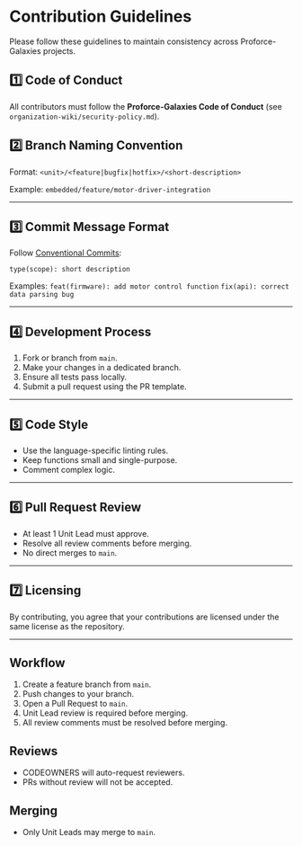 # Contribution Guidelines
Please follow these guidelines to maintain consistency across Proforce-Galaxies projects.

## 1️⃣ Code of Conduct
All contributors must follow the **Proforce-Galaxies Code of Conduct** (see `organization-wiki/security-policy.md`).

## 2️⃣ Branch Naming Convention
Format:
`<unit>/<feature|bugfix|hotfix>/<short-description>`

Example:
`embedded/feature/motor-driver-integration`


---

## 3️⃣ Commit Message Format
Follow [Conventional Commits](https://www.conventionalcommits.org/en/v1.0.0/):

`type(scope): short description`

Examples:
`feat(firmware): add motor control function`
`fix(api): correct data parsing bug`

---

## 4️⃣ Development Process
1. Fork or branch from `main`.
2. Make your changes in a dedicated branch.
3. Ensure all tests pass locally.
4. Submit a pull request using the PR template.

---

## 5️⃣ Code Style
- Use the language-specific linting rules.
- Keep functions small and single-purpose.
- Comment complex logic.

---

## 6️⃣ Pull Request Review
- At least 1 Unit Lead must approve.
- Resolve all review comments before merging.
- No direct merges to `main`.

---

## 7️⃣ Licensing
By contributing, you agree that your contributions are licensed under the same license as the repository.

---

## Workflow
1. Create a feature branch from `main`.
2. Push changes to your branch.
3. Open a Pull Request to `main`.
4. Unit Lead review is required before merging.
5. All review comments must be resolved before merging.

## Reviews
- CODEOWNERS will auto-request reviewers.
- PRs without review will not be accepted.

## Merging
- Only Unit Leads may merge to `main`.
